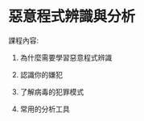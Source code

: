 # 惡意程式辨識與分析

課程內容:                                      

1.  為什麼需要學習惡意程式辨識

1.  認識你的嫌犯
2.  了解病毒的犯罪模式
3.  常用的分析工具